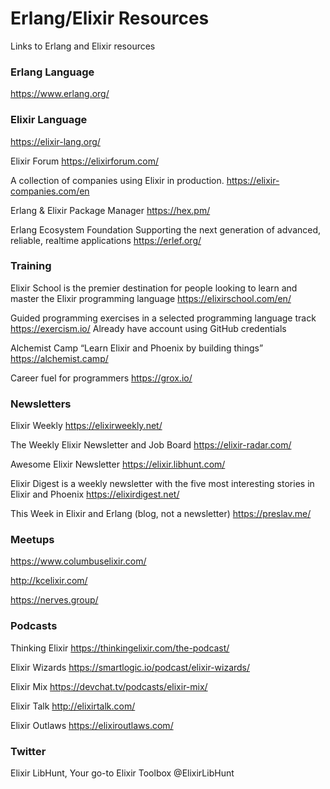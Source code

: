 # Erlang/Elixir Resources
Links to Erlang and Elixir resources


### Erlang Language
https://www.erlang.org/

### Elixir Language
https://elixir-lang.org/

Elixir Forum
https://elixirforum.com/

A collection of companies using Elixir in production.
https://elixir-companies.com/en

Erlang & Elixir Package Manager
https://hex.pm/

Erlang Ecosystem Foundation
Supporting the next generation of advanced, reliable, realtime applications
https://erlef.org/

### Training

Elixir School is the premier destination for people looking to learn and master the Elixir programming language
https://elixirschool.com/en/

Guided programming exercises in a selected programming language track
https://exercism.io/
Already have account using GitHub credentials

Alchemist Camp “Learn Elixir and Phoenix by building things”
https://alchemist.camp/

Career fuel for programmers
https://grox.io/

### Newsletters

Elixir Weekly
https://elixirweekly.net/

The Weekly Elixir Newsletter and Job Board
https://elixir-radar.com/

Awesome Elixir Newsletter
https://elixir.libhunt.com/

Elixir Digest is a weekly newsletter with the five most interesting stories in Elixir and Phoenix
https://elixirdigest.net/

This Week in Elixir and Erlang (blog, not a newsletter)
https://preslav.me/

### Meetups

https://www.columbuselixir.com/

http://kcelixir.com/

https://nerves.group/

### Podcasts

Thinking Elixir
https://thinkingelixir.com/the-podcast/

Elixir Wizards
https://smartlogic.io/podcast/elixir-wizards/

Elixir Mix
https://devchat.tv/podcasts/elixir-mix/

Elixir Talk
http://elixirtalk.com/

Elixir Outlaws
https://elixiroutlaws.com/

### Twitter

Elixir LibHunt, Your go-to Elixir Toolbox
@ElixirLibHunt
